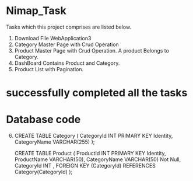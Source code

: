 
# Nimap_Task  
Tasks which this project comprises are listed below.
1. Download File WebApplication3
2. Category Master Page with Crud Operation
3. Product Master Page with Crud Operation. A product Belongs to Category.
4. DashBoard Contains Product and Category.
5. Product List with Pagination.
# successfully completed all the tasks
  
# Database code
6. CREATE TABLE Category (
   CategoryId INT PRIMARY KEY Identity,
   CategoryName VARCHAR(255)
   );

   CREATE TABLE Product (
   ProductId INT PRIMARY KEY Identity,
   ProductName VARCHAR(50),
   CategoryName VARCHAR(50) Not Null,
   CategoryId INT ,
   FOREIGN KEY (CategoryId) REFERENCES Category(CategoryId)
   );
 
